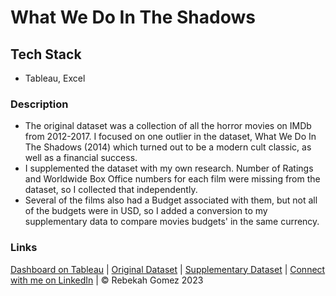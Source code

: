 # What We Do In The Shadows

## Tech Stack

- Tableau, Excel

### Description

- The original dataset was a collection of all the horror movies on IMDb from 2012-2017. I focused on one outlier in the dataset, What We Do In The Shadows (2014) which turned out to be a modern cult classic, as well as a financial success.
- I supplemented the dataset with my own research. Number of Ratings and Worldwide Box Office numbers for each film were missing from the dataset, so I collected that independently.
- Several of the films also had a Budget associated with them, but not all of the budgets were in USD, so I added a conversion to my supplementary data to compare movies budgets' in the same currency.

### Links

[Dashboard on Tableau](https://public.tableau.com/views/HorrorMovies_16981130645650/DashboardShadows?:language=en-US&:display_count=n&:origin=viz_share_link) |
[Original Dataset](https://www.kaggle.com/datasets/PromptCloudHQ/imdb-horror-movie-dataset/data) |
[Supplementary Dataset](https://docs.google.com/spreadsheets/d/1Cc8vPHPlQE_iwCOpE-jKjWHu_mLDlZlZs1PSPdVIejQ/edit#gid=0) |
[Connect with me on LinkedIn](https://www.linkedin.com/in/rebekah-gomez/) | © Rebekah Gomez 2023
